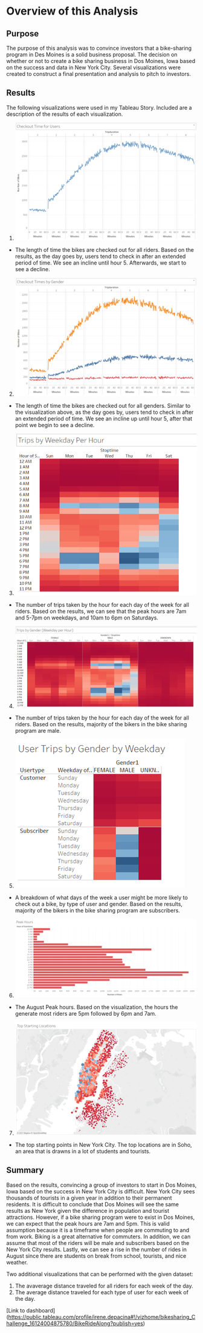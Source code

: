 # Overview of this Analysis 

## Purpose 
The purpose of this analysis was to convince investors that a bike-sharing program in Des Moines is a solid business proposal. The decision on whether or not to create a bike sharing business in Dos Moines, Iowa based on the success and data in New York City. Several visualizations were created to construct a final presentation and analysis to pitch to investors.

## Results 
The following visualizations were used in my Tableau Story. Included are a description of the results of each visualization.
1. ![](https://github.com/irenedepacina/Bikesharing/blob/main/Resources/Checkout%20Time%20for%20Users.png)
- The length of time the bikes are checked out for all riders. Based on the results, as the day goes by, users tend to check in after an extended period of time. We see an incline until hour 5. Afterwards, we start to see a decline.
2. ![](https://github.com/irenedepacina/Bikesharing/blob/main/Resources/Checkout%20Time%20by%20Gender.png)
- The length of time the bikes are checked out for all genders. Similar to the visualization above, as the day goes by, users tend to check in after an extended period of time. We see an incline up until hour 5, after that point we begin to see a decline.
3. ![](https://github.com/irenedepacina/Bikesharing/blob/main/Resources/Trips%20by%20Weekday%20Per%20Hour.png)
- The number of trips taken by the hour for each day of the week for all riders. Based on the results, we can see that the peak hours are 7am and 5-7pm on weekdays, and 10am to 6pm on Saturdays. 
4. ![](https://github.com/irenedepacina/Bikesharing/blob/main/Resources/Trips%20by%20Gender%20(Weekday%20per%20Hour).png)
- The number of trips taken by the hour for each day of the week for all riders. Based on the results, majority of the bikers in the bike sharing program are male. 
5. ![](https://github.com/irenedepacina/Bikesharing/blob/main/Resources/Users%20Trips%20by%20Gender%20by%20Weekday.png)
- A breakdown of what days of the week a user might be more likely to check out a bike, by type of user and gender. Based on the results, majority of the bikers in the bike sharing program are subscribers.
6. ![](https://github.com/irenedepacina/Bikesharing/blob/main/Resources/August%20Peak%20Hours.png)
- The August Peak hours. Based on the visualization, the hours the generate most riders are 5pm followed by 6pm and 7am.
7. ![](https://github.com/irenedepacina/Bikesharing/blob/main/Resources/Top%20Starting%20Locations.png)
- The top starting points in New York City. The top locations are in Soho, an area that is drawns in a lot of students and tourists. 

## Summary 

Based on the results, convincing a group of investors to start in Dos Moines, Iowa based on the success in New York City is difficult. New York City sees thousands of tourists in a given year in addition to their permanent residents. It is difficult to conclude that Dos Moines will see the same results as New York given the difference in population and tourist attractions. However, if a bike sharing program were to exist in Dos Moines, we can expect that the peak hours are 7am and 5pm. This is valid assumption because it is a timeframe when people are commuting to and from work. Biking is a great alternative for commuters. In addition, we can assume that most of the riders will be male and subscribers based on the New York City results. Lastly, we can see a rise in the number of rides in August since there are students on break from school, tourists, and nice weather.

Two additional visualizations that can be performed with the given dataset:
1. The avaverage distance traveled for all riders for each week of the day.
2. The average distance traveled for each type of user for each week of the day.


[Link to dashboard] (https://public.tableau.com/profile/irene.depacina#!/vizhome/bikesharing_Challenge_16124004875780/BikeRideAlong?publish=yes)

